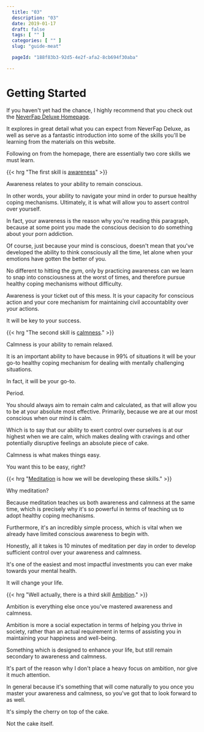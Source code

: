 ```yaml
---
  title: "03"
  description: "03"
  date: 2019-01-17
  draft: false
  tags: [ "" ]
  categories: [ "" ]
  slug: "guide-meat"

  pageId: "188f83b3-92d5-4e2f-afa2-8cb694f30aba"

---
```


# Getting Started


If you haven't yet had the chance, I highly recommend that you check out the <a class="link" href="/">NeverFap Deluxe Homepage</a>.

It explores in great detail what you can expect from NeverFap Deluxe, as well as serve as a fantastic introduction into some of the skills you'll be learning from the materials on this website.

Following on from the homepage, there are essentially two core skills we must learn.


{{< hrg "The first skill is <u>awareness</u>" >}}


Awareness relates to your ability to remain conscious.

In other words, your ability to navigate your mind in order to pursue healthy coping mechanisms. Ultimately, it is what will allow you to assert control over yourself.

In fact, your awareness is the reason why you're reading this paragraph, because at some point you made the conscious decision to do something about your porn addiction.

Of course, just because your mind is conscious, doesn't mean that you've developed the ability to think consciously all the time, let alone when your emotions have gotten the better of you.

No different to hitting the gym, only by practicing awareness can we learn to snap into consciousness at the worst of times, and therefore pursue healthy coping mechanisms without difficulty.

Awareness is your ticket out of this mess. It is your capacity for conscious action and your core mechanism for maintaining civil accountablity over your actions.

It will be key to your success.


{{< hrg "The second skill is <u>calmness</u>." >}}


Calmness is your ability to remain relaxed.

It is an important ability to have because in 99% of situations it will be your go-to healthy coping mechanism for dealing with mentally challenging situations.

In fact, it will be your go-to.

Period.

You should always aim to remain calm and calculated, as that will allow you to be at your absolute most effective. Primarily, because we are at our most conscious when our mind is calm.

Which is to say that our ability to exert control over ourselves is at our highest when we are calm, which makes dealing with cravings and other potentially disruptive feelings an absolute piece of cake.

Calmness is what makes things easy.

You want this to be easy, right?


{{< hrg "<u>Meditation</u> is how we will be developing these skills." >}}


Why meditation?

Because meditation teaches us both awareness and calmness at the same time, which is precisely why it's so powerful in terms of teaching us to adopt healthy coping mechanisms.

Furthermore, it's an incredibly simple process, which is vital when we already have limited conscious awareness to begin with.

Honestly, all it takes is 10 minutes of meditation per day in order to develop sufficient control over your awareness and calmness.

It's one of the easiest and most impactful investments you can ever make towards your mental health.

It will change your life.

<!-- Meditation is a way of thinking. Once you get it, everything makes sense. -->


{{< hrg "Well actually, there is a third skill <u>Ambition</u>." >}}


Ambition is everything else once you've mastered awareness and calmness.

Ambition is more a social expectation in terms of helping you thrive in society, rather than an actual requirement in terms of assisting you in maintaining your happiness and well-being.

Something which is designed to enhance your life, but still remain secondary to awareness and calmness.

It's part of the reason why I don't place a heavy focus on ambition, nor give it much attention.

In general because it's something that will come naturally to you once you master your awareness and calmness, so you've got that to look forward to as well.

It's simply the cherry on top of the cake.

Not the cake itself.
